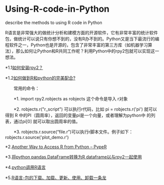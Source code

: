 # Using-R-code-in-Python
describe the methods to using R code in Python 

R语言是非常强大的做统计分析和建模方面的开源软件，它有非常丰富的统计软件包，做统计可以说只有你想不到的，没有R办不到的。Python又是当下最流行的编程软件之一，Python也是开源的，包含了非常丰富的第三方库（如机器学习算法），那么如何让Python和R共同工作呢？利用Python中的rpy2包就可以实现这一想法。

*1.1[如何安装rpy2？](https://cloud.tencent.com/developer/article/1107306)

*1.2[如何做到R和python的完美配合?](https://www.zhihu.com/question/38461788)

　　常用的命令：

　　*1. import rpy2.robjects as robjects    这个命令是导入 r对象

　　*2. robjects.r("r_script") 可以执行r代码，比如 pi = robjects.r('pi') 就可以得到 R 中的PI（圆周率），返回的变量pi是一个向量，或者理解为python中        的列表，通过pi[0] 就可以取出圆周率的值。

　　*3. robjects.r.source(“file.r”)可以执行r脚本文件。例子如下：robjects.r.source('plot_demo.r')
  
*2.[Another Way to Access R from Python – PypeR](https://statcompute.wordpress.com/2012/11/29/another-way-to-access-r-from-python-pyper/)

*3.[将python pandas DataFrame转换为R dataframe以与rpy2一起使用](https://codeday.me/bug/20190205/578792.html)

 *4.[python调用R语言](https://blog.csdn.net/suzyu12345/article/details/50587267)
 
 *5.[R语言-包的下载、加载、更新、使用、卸载一条龙](https://blog.csdn.net/lovely_J/article/details/82085950)
